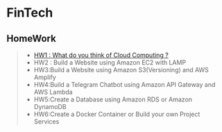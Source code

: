 # FinTech
## HomeWork

> * [HW1 : What do you think of Cloud Computing ?](https://github.com/Katrina00/FinTech/blob/main/HW1/HW1.md)
> * HW2 : Build a Website using Amazon EC2 with LAMP
> * HW3:Build a Website using Amazon S3(Versioning) and AWS Amplify
> * HW4:Build a Telegram Chatbot using Amazon API Gateway and AWS Lambda
> * HW5:Create a Database using Amazon RDS or Amazon DynamoDB
> * HW6:Create a Docker Container or Build your own Project Services

## 
